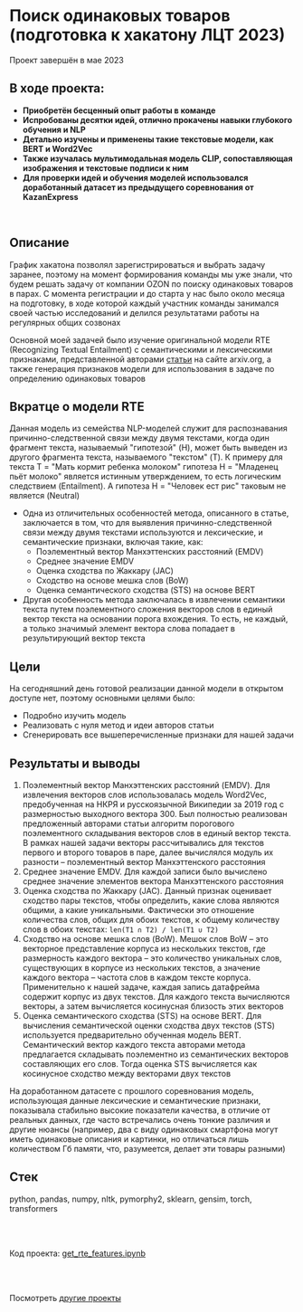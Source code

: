 # Поиск одинаковых товаров (подготовка к хакатону ЛЦТ 2023)
Проект завершён в мае 2023

## В ходе проекта:
- **Приобретён бесценный опыт работы в команде**
- **Испробованы десятки идей, отлично прокачены навыки глубокого обучения и NLP**
- **Детально изучены и применены такие текстовые модели, как BERT и Word2Vec**
- **Также изучалась мультимодальная модель CLIP, сопоставляющая изображения и текстовые подписи к ним**
- **Для проверки идей и обучения моделей использовался доработанный датасет из предыдущего соревнования от KazanExpress**

<br>

## Описание
График хакатона позволял зарегистрироваться и выбрать задачу заранее, поэтому на момент формирования команды мы уже знали, что будем решать задачу от компании OZON по поиску одинаковых товаров в парах. С момента регистрации и до старта у нас было около месяца на подготовку, в ходе которой каждый участник команды занимался своей частью исследований и делился результатами работы на регулярных общих созвонах

Основной моей задачей было изучение оригинальной модели RTE (Recognizing Textual Entailment) с семантическими и лексическими признаками, представленной авторами [статьи](https://arxiv.org/abs/2210.09723) на сайте arxiv.org, а также генерация признаков модели для использования в задаче по определению одинаковых товаров

## Вкратце о модели RTE
Данная модель из семейства NLP-моделей служит для распознавания причинно-следственной связи между двумя текстами, когда один фрагмент текста, называемый "гипотезой" (H),  может быть выведен из другого фрагмента текста, называемого "текстом" (T). К примеру для текста Т = "Мать кормит ребенка молоком" гипотеза Н = "Младенец пьёт молоко" является истинным утверждением, то есть логическим следствием (Entailment). А гипотеза Н = "Человек ест рис" таковым не является (Neutral)
- Одна из отличительных особенностей метода, описанного в статье, заключается в том, что для выявления причинно-следственной связи между двумя текстами используются и лексические, и семантические признаки, включая такие, как:
  - Поэлементный вектор Манхэттенских расстояний (EMDV)
  - Среднее значение EMDV
  - Оценка сходства по Жаккару (JAC)
  - Сходство на основе мешка слов  (BoW)
  - Оценка семантического сходства (STS) на основе BERT
- Другая особенность метода заключалась в извлечении семантики текста путем поэлементного сложения векторов слов в единый вектор текста на основании порога вхождения. То есть, не каждый, а только значимый элемент вектора слова попадает в результирующий вектор текста

## Цели
На сегодняшний день готовой реализации данной модели в открытом доступе нет, поэтому основными целями было:
- Подробно изучить модель
- Реализовать с нуля метод и идеи авторов статьи
- Сгенерировать все вышеперечисленные признаки для нашей задачи

## Результаты и выводы
1. Поэлементный вектор Манхэттенских расстояний (EMDV). Для извлечения векторов слов использовалась модель Word2Vec, предобученная на НКРЯ и русскоязычной Википедии за 2019 год с размерностью выходного вектора 300. Был полностью реализован предложенный авторами статьи алгоритм порогового поэлементного складывания векторов слов в единый вектор текста. В рамках нашей задачи векторы рассчитывались для текстов первого и второго товаров в паре, далее вычислялся модуль их разности – поэлементный вектор Манхэттенского расстояния
2. Среднее значение EMDV. Для каждой записи было вычислено среднее значение элементов вектора Манхэттенского расстояния
3. Оценка сходства по Жаккару (JAC). Данный признак оценивает сходство пары текстов, чтобы определить, какие слова являются общими, а какие уникальными. Фактически это отношение количества слов, общих для обоих текстов, к общему количеству слов в обоих текстах: `len(T1 ∩ T2) / len(T1 ∪ T2)`
4. Сходство на основе мешка слов (BoW). Мешок слов BoW – это векторное представление корпуса из нескольких текстов, где размерность каждого вектора – это количество уникальных слов, существующих в корпусе из нескольких текстов, а значение каждого вектора – частота слов в каждом тексте корпуса. Применительно к нашей задаче, каждая запись датафрейма содержит корпус из двух текстов. Для каждого текста вычисляются векторы, а затем вычисляется косинусная близость этих векторов
5. Оценка семантического сходства (STS) на основе BERT. Для вычисления семантической оценки сходства двух текстов (STS) используется предварительно обученная модель BERT. Семантический вектор каждого текста авторами метода предлагается складывать поэлементно из семантических векторов составляющих его слов. Тогда оценка STS вычисляется как косинусное сходство между векторами двух текстов

На доработанном датасете с прошлого соревнования модель, использующая данные лексические и семантические признаки, показывала стабильно высокие показатели качества, в отличие от реальных данных, где часто встречались очень тонкие различия и другие нюансы (например, два с виду одинаковых смартфона могут иметь одинаковые описания и картинки, но отличаться лишь количеством Гб памяти, что, разумеется, делает эти товары разными)

## Стек
python, pandas, numpy, nltk, pymorphy2, sklearn, gensim, torch, transformers

<br><br>

Код проекта: [get_rte_features.ipynb](https://github.com/petrochenkovp/leaders2023_prep/blob/main/get_rte_features.ipynb)

<br><br>

Посмотреть [другие проекты](https://github.com/petrochenkovp/portfolio)

<br><br>
